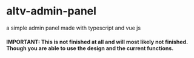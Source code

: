 # altv-admin-panel
a simple admin panel made with typescript and vue js

#### IMPORTANT: This is not finished at all and will most likely not finished. Though you are able to use the design and the current functions. 

